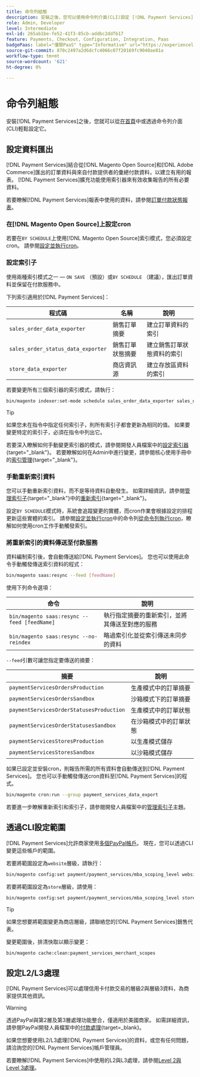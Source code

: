 ```yaml
---
title: 命令列組態
description: 安裝之後，您可以使用命令列介面(CLI)設定 [!DNL Payment Services] 。
role: Admin, Developer
level: Intermediate
exl-id: 265ab1be-fe52-41f3-85cb-addbc2ddfb17
feature: Payments, Checkout, Configuration, Integration, Paas
badgePaas: label="僅限PaaS" type="Informative" url="https://experienceleague.adobe.com/zh-hant/docs/commerce/user-guides/product-solutions" tooltip="僅適用於雲端專案(Adobe管理的PaaS基礎結構)和內部部署專案的Adobe Commerce 。"
source-git-commit: 870c2497a2d6dcfc4066c07f20169fc9040ae81a
workflow-type: tm+mt
source-wordcount: '621'
ht-degree: 0%

---
```


# 命令列組態

安裝[!DNL Payment Services]之後，您就可以從[在首頁](payments-home.md)中或透過命令列介面(CLI)輕鬆設定它。

## 設定資料匯出

[!DNL Payment Services]結合從[!DNL Magento Open Source]和[!DNL Adobe Commerce]匯出的訂單資料與來自付款提供者的彙總付款資料，以建立有用的報表。 [!DNL Payment Services]擴充功能使用索引器來有效收集報告的所有必要資料。

若要瞭解[!DNL Payment Services]報表中使用的資料，請參閱[訂單付款狀態報表](order-payment-status.md#data-used-in-the-report)。

### 在[!DNL Magento Open Source]上設定cron

若要在`BY SCHEDULE`上使用[!DNL Magento Open Source]索引模式，您必須設定cron。 請參閱[設定並執行cron](https://experienceleague.adobe.com/zh-hant/docs/commerce-operations/configuration-guide/cli/configure-cron-jobs)。

### 設定索引子

使用兩種索引模式之一 — `ON SAVE` （預設）或`BY SCHEDULE` （建議），匯出訂單資料並保留在付款服務中。

下列索引適用於[!DNL Payment Services]：

| 程式碼 | 名稱 | 說明 |
|    ---    |  ---  |  ---  |
| `sales_order_data_exporter` | 銷售訂單摘要 | 建立訂單資料的索引 |
| `sales_order_status_data_exporter` | 銷售訂單狀態摘要 | 建立銷售訂單狀態資料的索引 |
| `store_data_exporter` | 商店資訊源 | 建立存放區資料的索引 |

若要變更所有三個索引器的索引模式，請執行：

```bash
bin/magento indexer:set-mode schedule sales_order_data_exporter sales_order_status_data_exporter store_data_exporter
```

>[!TIP]
>
>如果您未在指令中指定任何索引子，則所有索引子都會更新為相同的值。 如果要變更特定的索引子，必須在指令中列出它。

若要深入瞭解如何手動變更索引器的模式，請參閱開發人員檔案中的[設定索引器](https://experienceleague.adobe.com/zh-hant/docs/commerce-operations/configuration-guide/cli/manage-indexers#configure-indexers){target="_blank"}。 若要瞭解如何在Admin中進行變更，請參閱核心使用手冊中的[索引管理](https://experienceleague.adobe.com/zh-hant/docs/commerce-admin/systems/tools/index-management#change-the-index-mode){target="_blank"}。

### 手動重新索引資料

您可以手動重新索引資料，而不是等待資料自動發生。 如需詳細資訊，請參閱[管理索引子](https://experienceleague.adobe.com/zh-hant/docs/commerce-operations/configuration-guide/cli/manage-indexers#reindex){target="_blank"}中的[重新索引](https://experienceleague.adobe.com/zh-hant/docs/commerce-operations/configuration-guide/cli/manage-indexers){target="_blank"}。

設定`BY SCHEDULE`模式時，系統會追蹤變更的實體，而cron作業會根據設定的排程更新這些實體的索引。 請參閱[設定並執行cron](https://experienceleague.adobe.com/zh-hant/docs/commerce-operations/configuration-guide/cli/configure-cron-jobs#config-cli-cron-group-run)中的命令列[從命令列執行cron](https://experienceleague.adobe.com/zh-hant/docs/commerce-operations/configuration-guide/cli/configure-cron-jobs)，瞭解如何使用cron工作手動觸發索引。

### 將重新索引的資料傳送至付款服務

資料編制索引後，會自動傳送給[!DNL Payment Services]。 您也可以使用此命令手動觸發傳送索引資料的程式：

```bash
bin/magento saas:resync --feed [feedName]
```

使用下列命令選項：

| 命令 | 說明 |
|  ---  |  ---  |
| `bin/magento saas:resync --feed [feedName]` | 執行指定摘要的重新索引，並將其傳送至對應的服務 |
| `bin/magento saas:resync --no-reindex` | 略過索引化並從索引傳送未同步的資料 |

`--feed`引數可讓您指定要傳送的摘要：

| 摘要 | 說明 |
|  ---  |  ---  |
| `paymentServicesOrdersProduction` | 生產模式中的訂單摘要 |
| `paymentServicesOrdersSandbox` | 沙箱模式下的訂單摘要 |
| `paymentServicesOrderStatusesProduction` | 生產模式中的訂單狀態 |
| `paymentServicesOrderStatusesSandbox` | 在沙箱模式中的訂單狀態 |
| `paymentServicesStoresProduction` | 以生產模式儲存 |
| `paymentServicesStoresSandbox` | 以沙箱模式儲存 |

如果已設定並安裝cron，則報告所需的所有資料會自動傳送到[!DNL Payment Services]。 您也可以手動觸發傳送cron資料至[!DNL Payment Services]的程式。

```bash
bin/magento cron:run --group payment_services_data_export
```

若要進一步瞭解重新索引和索引子，請參閱開發人員檔案中的[管理索引子](https://experienceleague.adobe.com/zh-hant/docs/commerce-operations/configuration-guide/cli/manage-indexers)主題。

## 透過CLI設定範圍

[!DNL Payment Services]允許商家使用[多個PayPal帳戶](configure-admin.md#use-multiple-paypal-accounts)。 現在，您可以透過CLI變更這些帳戶的範圍。

若要將範圍設定為`website`層級，請執行：

```bash
bin/magento config:set payment/payment_services/mba_scoping_level website
```

若要將範圍設定為`store`層級，請使用：

```bash
bin/magento config:set payment/payment_services/mba_scoping_level store
```

>[!TIP]
>
> 如果您想要將範圍變更為商店層級，請聯絡您的[!DNL Payment Services]銷售代表。

變更範圍後，排清快取以顯示變更：

```bash
bin/magento cache:clean:payment_services_merchant_scopes
```

## 設定L2/L3處理

[!DNL Payment Services]可以處理信用卡付款交易的層級2與層級3資料，為商家提供其他資訊。

>[!WARNING]
>
> 透過PayPal與第2層及第3層處理功能整合，僅適用於美國商家。 如需詳細資訊，請參閱PayPal開發人員檔案中的[付款處理](https://developer.paypal.com/docs/checkout/advanced/processing/){target=_blank}。

如果您想要使用L2/L3處理[!DNL Payment Services]的資料，或您有任何問題，請洽詢您的[!DNL Payment Services]帳戶管理員。

若要瞭解[!DNL Payment Services]中使用的L2與L3處理，請參閱[Level 2與Level 3處理](levels-card-payment-transactions.md)。
